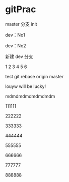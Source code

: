 # gitPrac

master 分支 init

dev：No1

dev：No2

新建 dev 分支

1
2
3
4
5
6


test git rebase origin master

louyw will be lucky!


mdmdmdmdmdmdmdm

111111


222222

333333

444444

555555

666666

777777

888888